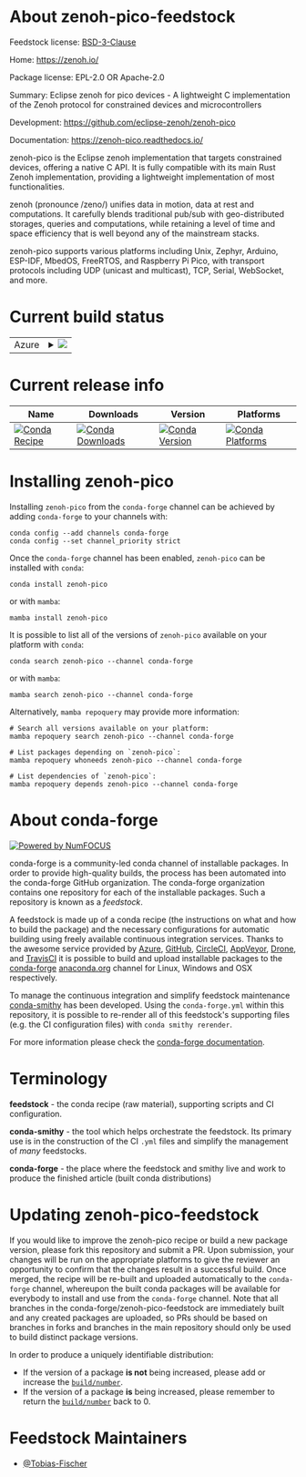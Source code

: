 About zenoh-pico-feedstock
==========================

Feedstock license: [BSD-3-Clause](https://github.com/conda-forge/zenoh-pico-feedstock/blob/main/LICENSE.txt)

Home: https://zenoh.io/

Package license: EPL-2.0 OR Apache-2.0

Summary: Eclipse zenoh for pico devices - A lightweight C implementation of the Zenoh protocol
for constrained devices and microcontrollers

Development: https://github.com/eclipse-zenoh/zenoh-pico

Documentation: https://zenoh-pico.readthedocs.io/

zenoh-pico is the Eclipse zenoh implementation that targets constrained devices,
offering a native C API. It is fully compatible with its main Rust Zenoh implementation,
providing a lightweight implementation of most functionalities.

zenoh (pronounce /zeno/) unifies data in motion, data at rest and computations.
It carefully blends traditional pub/sub with geo-distributed storages, queries and
computations, while retaining a level of time and space efficiency that is well
beyond any of the mainstream stacks.

zenoh-pico supports various platforms including Unix, Zephyr, Arduino, ESP-IDF,
MbedOS, FreeRTOS, and Raspberry Pi Pico, with transport protocols including
UDP (unicast and multicast), TCP, Serial, WebSocket, and more.

Current build status
====================


<table>
    
  <tr>
    <td>Azure</td>
    <td>
      <details>
        <summary>
          <a href="https://dev.azure.com/conda-forge/feedstock-builds/_build/latest?definitionId=26025&branchName=main">
            <img src="https://dev.azure.com/conda-forge/feedstock-builds/_apis/build/status/zenoh-pico-feedstock?branchName=main">
          </a>
        </summary>
        <table>
          <thead><tr><th>Variant</th><th>Status</th></tr></thead>
          <tbody><tr>
              <td>linux_64</td>
              <td>
                <a href="https://dev.azure.com/conda-forge/feedstock-builds/_build/latest?definitionId=26025&branchName=main">
                  <img src="https://dev.azure.com/conda-forge/feedstock-builds/_apis/build/status/zenoh-pico-feedstock?branchName=main&jobName=linux&configuration=linux%20linux_64_" alt="variant">
                </a>
              </td>
            </tr><tr>
              <td>osx_64</td>
              <td>
                <a href="https://dev.azure.com/conda-forge/feedstock-builds/_build/latest?definitionId=26025&branchName=main">
                  <img src="https://dev.azure.com/conda-forge/feedstock-builds/_apis/build/status/zenoh-pico-feedstock?branchName=main&jobName=osx&configuration=osx%20osx_64_" alt="variant">
                </a>
              </td>
            </tr>
          </tbody>
        </table>
      </details>
    </td>
  </tr>
</table>

Current release info
====================

| Name | Downloads | Version | Platforms |
| --- | --- | --- | --- |
| [![Conda Recipe](https://img.shields.io/badge/recipe-zenoh--pico-green.svg)](https://anaconda.org/conda-forge/zenoh-pico) | [![Conda Downloads](https://img.shields.io/conda/dn/conda-forge/zenoh-pico.svg)](https://anaconda.org/conda-forge/zenoh-pico) | [![Conda Version](https://img.shields.io/conda/vn/conda-forge/zenoh-pico.svg)](https://anaconda.org/conda-forge/zenoh-pico) | [![Conda Platforms](https://img.shields.io/conda/pn/conda-forge/zenoh-pico.svg)](https://anaconda.org/conda-forge/zenoh-pico) |

Installing zenoh-pico
=====================

Installing `zenoh-pico` from the `conda-forge` channel can be achieved by adding `conda-forge` to your channels with:

```
conda config --add channels conda-forge
conda config --set channel_priority strict
```

Once the `conda-forge` channel has been enabled, `zenoh-pico` can be installed with `conda`:

```
conda install zenoh-pico
```

or with `mamba`:

```
mamba install zenoh-pico
```

It is possible to list all of the versions of `zenoh-pico` available on your platform with `conda`:

```
conda search zenoh-pico --channel conda-forge
```

or with `mamba`:

```
mamba search zenoh-pico --channel conda-forge
```

Alternatively, `mamba repoquery` may provide more information:

```
# Search all versions available on your platform:
mamba repoquery search zenoh-pico --channel conda-forge

# List packages depending on `zenoh-pico`:
mamba repoquery whoneeds zenoh-pico --channel conda-forge

# List dependencies of `zenoh-pico`:
mamba repoquery depends zenoh-pico --channel conda-forge
```


About conda-forge
=================

[![Powered by
NumFOCUS](https://img.shields.io/badge/powered%20by-NumFOCUS-orange.svg?style=flat&colorA=E1523D&colorB=007D8A)](https://numfocus.org)

conda-forge is a community-led conda channel of installable packages.
In order to provide high-quality builds, the process has been automated into the
conda-forge GitHub organization. The conda-forge organization contains one repository
for each of the installable packages. Such a repository is known as a *feedstock*.

A feedstock is made up of a conda recipe (the instructions on what and how to build
the package) and the necessary configurations for automatic building using freely
available continuous integration services. Thanks to the awesome service provided by
[Azure](https://azure.microsoft.com/en-us/services/devops/), [GitHub](https://github.com/),
[CircleCI](https://circleci.com/), [AppVeyor](https://www.appveyor.com/),
[Drone](https://cloud.drone.io/welcome), and [TravisCI](https://travis-ci.com/)
it is possible to build and upload installable packages to the
[conda-forge](https://anaconda.org/conda-forge) [anaconda.org](https://anaconda.org/)
channel for Linux, Windows and OSX respectively.

To manage the continuous integration and simplify feedstock maintenance
[conda-smithy](https://github.com/conda-forge/conda-smithy) has been developed.
Using the ``conda-forge.yml`` within this repository, it is possible to re-render all of
this feedstock's supporting files (e.g. the CI configuration files) with ``conda smithy rerender``.

For more information please check the [conda-forge documentation](https://conda-forge.org/docs/).

Terminology
===========

**feedstock** - the conda recipe (raw material), supporting scripts and CI configuration.

**conda-smithy** - the tool which helps orchestrate the feedstock.
                   Its primary use is in the construction of the CI ``.yml`` files
                   and simplify the management of *many* feedstocks.

**conda-forge** - the place where the feedstock and smithy live and work to
                  produce the finished article (built conda distributions)


Updating zenoh-pico-feedstock
=============================

If you would like to improve the zenoh-pico recipe or build a new
package version, please fork this repository and submit a PR. Upon submission,
your changes will be run on the appropriate platforms to give the reviewer an
opportunity to confirm that the changes result in a successful build. Once
merged, the recipe will be re-built and uploaded automatically to the
`conda-forge` channel, whereupon the built conda packages will be available for
everybody to install and use from the `conda-forge` channel.
Note that all branches in the conda-forge/zenoh-pico-feedstock are
immediately built and any created packages are uploaded, so PRs should be based
on branches in forks and branches in the main repository should only be used to
build distinct package versions.

In order to produce a uniquely identifiable distribution:
 * If the version of a package **is not** being increased, please add or increase
   the [``build/number``](https://docs.conda.io/projects/conda-build/en/latest/resources/define-metadata.html#build-number-and-string).
 * If the version of a package **is** being increased, please remember to return
   the [``build/number``](https://docs.conda.io/projects/conda-build/en/latest/resources/define-metadata.html#build-number-and-string)
   back to 0.

Feedstock Maintainers
=====================

* [@Tobias-Fischer](https://github.com/Tobias-Fischer/)

